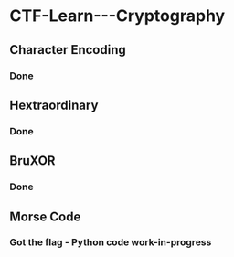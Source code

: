# CTF-Learn---Cryptography

## Character Encoding
### Done

## Hextraordinary
### Done

## BruXOR
### Done

## Morse Code
### Got the flag - Python code work-in-progress
